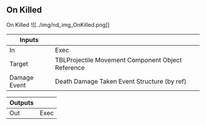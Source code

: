 ## On Killed
On Killed
![[../img/nd_img_OnKilled.png]]

|Inputs||
|--|--|
| In | Exec |
| Target | TBLProjectile Movement Component Object Reference |
| Damage Event | Death Damage Taken Event Structure (by ref) |

|Outputs||
|--|--|
| Out | Exec |
